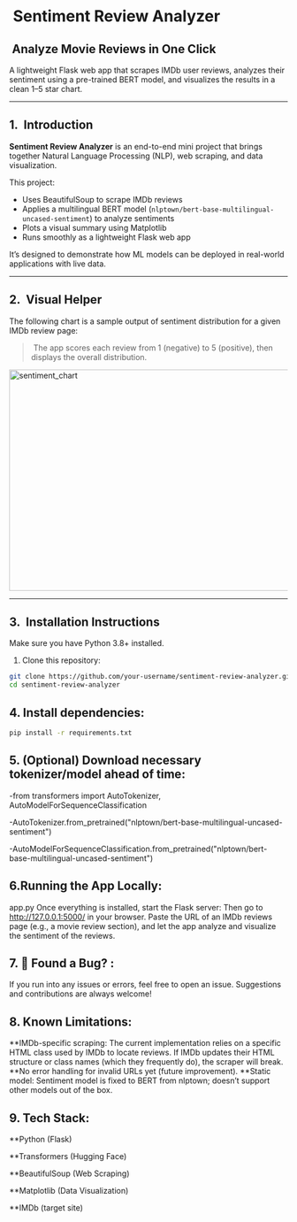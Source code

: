 #  Sentiment Review Analyzer

##  Analyze Movie Reviews in One Click

A lightweight Flask web app that scrapes IMDb user reviews, analyzes their sentiment using a pre-trained BERT model, and visualizes the results in a clean 1–5 star chart.

---

## 1.  Introduction

**Sentiment Review Analyzer** is an end-to-end mini project that brings together Natural Language Processing (NLP), web scraping, and data visualization.

This project:

* Uses BeautifulSoup to scrape IMDb reviews
* Applies a multilingual BERT model (`nlptown/bert-base-multilingual-uncased-sentiment`) to analyze sentiments
* Plots a visual summary using Matplotlib
* Runs smoothly as a lightweight Flask web app

It’s designed to demonstrate how ML models can be deployed in real-world applications with live data.

---

## 2.  Visual Helper

The following chart is a sample output of sentiment distribution for a given IMDb review page:

>  The app scores each review from 1 (negative) to 5 (positive), then displays the overall distribution.
<img width="600" height="400" alt="sentiment_chart" src="https://github.com/user-attachments/assets/8d6b45d0-b185-45a9-8715-2d071ddca1ca" />

---

## 3.  Installation Instructions

Make sure you have Python 3.8+ installed.

1. Clone this repository:

```bash
git clone https://github.com/your-username/sentiment-review-analyzer.git
cd sentiment-review-analyzer
```
## 4. Install dependencies:

```bash
pip install -r requirements.txt
```
## 5. (Optional) Download necessary tokenizer/model ahead of time:

-from transformers import AutoTokenizer, AutoModelForSequenceClassification

-AutoTokenizer.from_pretrained("nlptown/bert-base-multilingual-uncased-sentiment")

-AutoModelForSequenceClassification.from_pretrained("nlptown/bert-base-multilingual-uncased-sentiment")

## 6.Running the App Locally:

app.py
Once everything is installed, start the Flask server:
Then go to http://127.0.0.1:5000/ in your browser.
Paste the URL of an IMDb reviews page (e.g., a movie review section), and let the app analyze and visualize the sentiment of the reviews.

## 7. 🐞 Found a Bug? :

If you run into any issues or errors, feel free to open an issue.
Suggestions and contributions are always welcome!

## 8. Known Limitations:

**IMDb-specific scraping: The current implementation relies on a specific HTML class used by IMDb to locate reviews. If IMDb updates their HTML structure or class names (which they frequently do), the scraper will break.
**No error handling for invalid URLs yet (future improvement).
**Static model: Sentiment model is fixed to BERT from nlptown; doesn’t support other models out of the box.

## 9. Tech Stack:

**Python (Flask)

**Transformers (Hugging Face)

**BeautifulSoup (Web Scraping)

**Matplotlib (Data Visualization)

**IMDb (target site)


